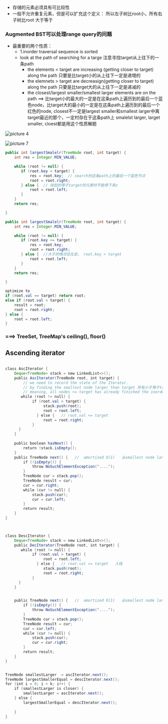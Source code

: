 - 存储的元素必须具有可比较性
- 一般不允许重复元素，但是可以扩充这个定义： 所以左子树比root小，所有右子树比root 大于等于


### Augmented BST可以处理range query的问题

- 最重要的两个性质：
  - 1.inorder traversal sequence is sorted
  - look at the path of searching for a targe  注意寻找target从上往下的一条path
    - the elements < target are increasing (getting closer to target) along the path 只要是比target小的从上往下一定是递增的
    - the elemnets > target are decreasign(getting closer to target) along the path  只要是比target大的从上往下一定是递减的
    - the closest/largest smaller/smallest larger elements are on the path     ==>  比target小的最大的一定是在这条path上遍历到的最后一个蓝色node，比target大的最小的一定是在这条path上遍历到的最后一个红色的node, closest不一定是largest smaller和smallest larger中离target最近的那个，一定村存在于这条path上
     smalelst larger, larget smaller, cloest都是用这个性质解题

![picture 4](https://i.loli.net/2021/10/24/3VfCx2HMsaKwGqE.png)  

![picture 7](https://i.loli.net/2021/10/24/EFvAVdaCPRflpQg.png)  


```java
public int largestSmalelr(TreeNode root, int target) {
    int res = Integer.MIN_VALUE;

    while (root != null) {
       if (root.key < target) {
           res = root.key;  // search的这条path上的最后一个蓝色节点
           root = root.right;
       } else {  // 找到的等于target的元素时不能停下来z
           root = root.left;
       }
    }
    return res;

}

```


```java
public int largestSmalelr(TreeNode root, int target) {
    int res = Integer.MIN_VALUE;

    while (root != null) {
       if (root.key <= target) {
           res = root.key;  
           root = root.right;
       } else {  //大于的情况往左走， root.key > target
           root = root.left;
       }
    }
    return res;

}

optimize to 
if (root.val == target) return root;
else if (root.val < target) {
    result = root;
    root = root.right;
} else {
    root = root.left;
}

```

### ===> TreeSet, TreeMap's ceiling(), floor()


Ascending iterator
-


```java

class‌ ‌AscIterator‌ ‌{‌ ‌
    Deque<TreeNode>‌ ‌stack‌ ‌=‌ ‌new‌ ‌LinkedList<>();‌ ‌
    public‌ ‌AscIterator(TreeNode‌ ‌root,‌ ‌int‌ ‌target)‌ ‌{‌ ‌
        //‌ ‌we‌ ‌need‌ ‌to‌ ‌record‌ ‌the‌ ‌state‌ ‌of‌ ‌the‌ ‌Iterator.‌ ‌
        //‌ ‌by‌ ‌finding‌ ‌the‌ ‌smallest‌ ‌node‌ ‌larger‌ ‌than‌ ‌target‌ ‌所有小于等于target的node都不去管他， constructor里面的初始状态
        //‌ ‌meaning,‌ ‌all‌ ‌nodes‌ ‌<=‌ ‌target‌ ‌has‌ ‌already‌ ‌finished‌ ‌the‌ ‌inorder‌ ‌traversal.‌ ‌
‌       while‌ ‌(root‌ ‌!=‌ ‌null)‌ ‌{‌ ‌
            if‌ ‌(root.val‌ ‌>‌ ‌target)‌ ‌{‌ ‌
                 stack.push(root);‌ ‌
                 root‌ ‌=‌ ‌root.left;‌ ‌
              }‌ ‌else‌ ‌{‌  ‌ ‌//‌ ‌root.val‌ ‌<=‌ ‌target‌ ‌
                 root‌ ‌=‌ ‌root.right;‌ ‌
            }‌ ‌
      }‌ ‌
    }‌ ‌
 ‌
    public‌ ‌boolean‌ ‌hasNext()‌ ‌{‌ ‌
        return‌ ‌!stack.isEmpty();‌ ‌
    }‌ ‌
    public‌ ‌TreeNode‌ ‌next()‌ ‌{‌   ‌‌//‌  ‌amortized‌ ‌O(1)‌ ‌  从smallest node larger than target的元素开始
        if‌ ‌(!isEmpty())‌ ‌{‌ ‌
            throw‌ ‌NoSuchElementException("....");‌ ‌
        }‌ ‌
        TreeNode‌ ‌cur‌ ‌=‌ ‌stack.pop();‌ ‌
        TreeNode‌ ‌result‌ ‌=‌ ‌cur;‌ ‌
        cur‌ ‌=‌ ‌cur.right;‌ ‌
        while‌ ‌(cur‌ ‌!=‌ ‌null)‌ ‌{‌ ‌
            stack.push(cur);‌ ‌
            cur‌ ‌=‌ ‌cur.left;‌ ‌
        }‌ ‌
        return‌ ‌result;‌ ‌
    }‌ ‌
}‌ ‌



class‌ ‌DescIterator‌ ‌{‌ ‌  
    Deque<TreeNode>‌ ‌stack‌ ‌=‌ ‌new‌ ‌LinkedList<>();‌ ‌
    public‌ ‌DecIterator(TreeNode‌ ‌root,‌ ‌int‌ ‌target)‌ ‌{‌ ‌‌
‌       while‌ ‌(root‌ ‌!=‌ ‌null)‌ ‌{‌ ‌
            if‌ ‌(root.val‌ ‌>‌ ‌target)‌ ‌{‌ ‌
                 root‌ ‌=‌ ‌root.left;‌ ‌
              }‌ ‌else‌ ‌{‌  ‌ ‌//‌ ‌root.val‌ ‌<=‌ ‌target‌ ‌  入栈
                 stack.push(root);‌ 
                 root‌ ‌=‌ ‌root.right;‌ ‌
            }‌ ‌
      }‌ ‌
    }‌ ‌


    public‌ ‌TreeNode‌ ‌next()‌ ‌{‌   ‌‌//‌  ‌amortized‌ ‌O(1)‌ ‌  从smallest node larger than target的元素开始
        if‌ ‌(!isEmpty())‌ ‌{‌ ‌
            throw‌ ‌NoSuchElementException("....");‌ ‌
        }‌ ‌
        TreeNode‌ ‌cur‌ ‌=‌ ‌stack.pop();‌ ‌
        TreeNode‌ ‌result‌ ‌=‌ ‌cur;‌ ‌
        cur‌ ‌=‌ ‌cur.left;‌ ‌
        while‌ ‌(cur‌ ‌!=‌ ‌null)‌ ‌{‌ ‌
            stack.push(cur);‌ ‌
            cur‌ ‌=‌ ‌cur.right;‌ ‌
        }‌ ‌
        return‌ ‌result;‌ ‌
    }‌ ‌
}


TreeNode‌ ‌smallestLarger‌  ‌=‌ ‌ascIterator.next();‌ ‌
TreeNode‌ ‌largestSmallerEqual‌ ‌=‌ ‌descIterator.next();‌ ‌
for‌ ‌(int‌ ‌i‌ ‌=‌ ‌0;‌ ‌i‌ ‌<‌ ‌k;‌ ‌i++)‌ ‌{‌ ‌
    if‌ ‌(smallestLarger‌ ‌is‌ ‌closer)‌ ‌{‌ ‌
        smallestLarger‌ ‌=‌ ‌ascIterator.next();‌ ‌
    }‌ ‌else‌ ‌{‌ ‌
        largestSmallerEqual‌ ‌=‌ ‌descIterator.next();‌ ‌
 ‌
 ‌   }‌ ‌
}‌
```